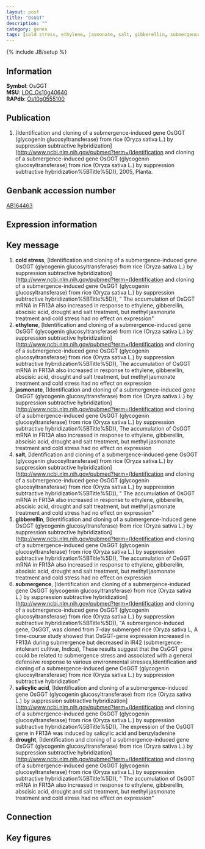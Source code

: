 ```yaml
---
layout: post
title: "OsGGT"
description: ""
category: genes
tags: [cold stress, ethylene, jasmonate, salt, gibberellin, submergence, salicylic acid, drought, Gene]
---
```

{% include JB/setup %}

## Information
__Symbol__: OsGGT  
__MSU__: [LOC_Os10g40640](http://rice.plantbiology.msu.edu/cgi-bin/ORF_infopage.cgi?orf=LOC_Os10g40640)  
__RAPdb__: [Os10g0555100](http://rapdb.dna.affrc.go.jp/viewer/gbrowse_details/irgsp1?name=Os10g0555100)  

## Publication
1. [Identification and cloning of a submergence-induced gene OsGGT (glycogenin glucosyltransferase) from rice (Oryza sativa L.) by suppression subtractive hybridization](http://www.ncbi.nlm.nih.gov/pubmed?term=(Identification and cloning of a submergence-induced gene OsGGT (glycogenin glucosyltransferase) from rice (Oryza sativa L.) by suppression subtractive hybridization%5BTitle%5D)), 2005, Planta.

## Genbank accession number
[AB164463](http://www.ncbi.nlm.nih.gov/nuccore/AB164463)

## Expression information

## Key message
1. __cold stress__, [Identification and cloning of a submergence-induced gene OsGGT (glycogenin glucosyltransferase) from rice (Oryza sativa L.) by suppression subtractive hybridization](http://www.ncbi.nlm.nih.gov/pubmed?term=(Identification and cloning of a submergence-induced gene OsGGT (glycogenin glucosyltransferase) from rice (Oryza sativa L.) by suppression subtractive hybridization%5BTitle%5D)), " The accumulation of OsGGT mRNA in FR13A also increased in response to ethylene, gibberellin, abscisic acid, drought and salt treatment, but methyl jasmonate treatment and cold stress had no effect on expression"
2. __ethylene__, [Identification and cloning of a submergence-induced gene OsGGT (glycogenin glucosyltransferase) from rice (Oryza sativa L.) by suppression subtractive hybridization](http://www.ncbi.nlm.nih.gov/pubmed?term=(Identification and cloning of a submergence-induced gene OsGGT (glycogenin glucosyltransferase) from rice (Oryza sativa L.) by suppression subtractive hybridization%5BTitle%5D)),  The accumulation of OsGGT mRNA in FR13A also increased in response to ethylene, gibberellin, abscisic acid, drought and salt treatment, but methyl jasmonate treatment and cold stress had no effect on expression
3. __jasmonate__, [Identification and cloning of a submergence-induced gene OsGGT (glycogenin glucosyltransferase) from rice (Oryza sativa L.) by suppression subtractive hybridization](http://www.ncbi.nlm.nih.gov/pubmed?term=(Identification and cloning of a submergence-induced gene OsGGT (glycogenin glucosyltransferase) from rice (Oryza sativa L.) by suppression subtractive hybridization%5BTitle%5D)),  The accumulation of OsGGT mRNA in FR13A also increased in response to ethylene, gibberellin, abscisic acid, drought and salt treatment, but methyl jasmonate treatment and cold stress had no effect on expression
4. __salt__, [Identification and cloning of a submergence-induced gene OsGGT (glycogenin glucosyltransferase) from rice (Oryza sativa L.) by suppression subtractive hybridization](http://www.ncbi.nlm.nih.gov/pubmed?term=(Identification and cloning of a submergence-induced gene OsGGT (glycogenin glucosyltransferase) from rice (Oryza sativa L.) by suppression subtractive hybridization%5BTitle%5D)), " The accumulation of OsGGT mRNA in FR13A also increased in response to ethylene, gibberellin, abscisic acid, drought and salt treatment, but methyl jasmonate treatment and cold stress had no effect on expression"
5. __gibberellin__, [Identification and cloning of a submergence-induced gene OsGGT (glycogenin glucosyltransferase) from rice (Oryza sativa L.) by suppression subtractive hybridization](http://www.ncbi.nlm.nih.gov/pubmed?term=(Identification and cloning of a submergence-induced gene OsGGT (glycogenin glucosyltransferase) from rice (Oryza sativa L.) by suppression subtractive hybridization%5BTitle%5D)),  The accumulation of OsGGT mRNA in FR13A also increased in response to ethylene, gibberellin, abscisic acid, drought and salt treatment, but methyl jasmonate treatment and cold stress had no effect on expression
6. __submergence__, [Identification and cloning of a submergence-induced gene OsGGT (glycogenin glucosyltransferase) from rice (Oryza sativa L.) by suppression subtractive hybridization](http://www.ncbi.nlm.nih.gov/pubmed?term=(Identification and cloning of a submergence-induced gene OsGGT (glycogenin glucosyltransferase) from rice (Oryza sativa L.) by suppression subtractive hybridization%5BTitle%5D)), "A submergence-induced gene, OsGGT, was cloned from 7-day submerged rice (Oryza sativa L, A time-course study showed that OsGGT-gene expression increased in FR13A during submergence but decreased in IR42 (submergence-intolerant cultivar, Indica), These results suggest that the OsGGT gene could be related to submergence stress and associated with a general defensive response to various environmental stresses,Identification and cloning of a submergence-induced gene OsGGT (glycogenin glucosyltransferase) from rice (Oryza sativa L.) by suppression subtractive hybridization"
7. __salicylic acid__, [Identification and cloning of a submergence-induced gene OsGGT (glycogenin glucosyltransferase) from rice (Oryza sativa L.) by suppression subtractive hybridization](http://www.ncbi.nlm.nih.gov/pubmed?term=(Identification and cloning of a submergence-induced gene OsGGT (glycogenin glucosyltransferase) from rice (Oryza sativa L.) by suppression subtractive hybridization%5BTitle%5D)),  The expression of the OsGGT gene in FR13A was induced by salicylic acid and benzyladenine
8. __drought__, [Identification and cloning of a submergence-induced gene OsGGT (glycogenin glucosyltransferase) from rice (Oryza sativa L.) by suppression subtractive hybridization](http://www.ncbi.nlm.nih.gov/pubmed?term=(Identification and cloning of a submergence-induced gene OsGGT (glycogenin glucosyltransferase) from rice (Oryza sativa L.) by suppression subtractive hybridization%5BTitle%5D)), " The accumulation of OsGGT mRNA in FR13A also increased in response to ethylene, gibberellin, abscisic acid, drought and salt treatment, but methyl jasmonate treatment and cold stress had no effect on expression"

## Connection

## Key figures


